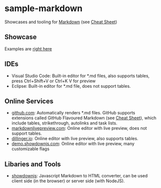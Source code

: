 # sample-markdown

Showcases and tooling for [Markdown](https://en.wikipedia.org/wiki/Markdown)
(see [Cheat Sheet](https://www.markdownguide.org/cheat-sheet/))

## Showcase

Examples are [right here](sample.md)

## IDEs

- Visual Studio Code: Built-in editor for *.md files, also supports tables, 
  press Ctrl+Shift+V or Ctrl+K V for preview
- Eclipse: Built-in editor for *.md file, does not support tables.

## Online Services

- [github.com](https://github.com/phoswald/sample-markdown): Automatically renders *.md files. 
  GitHub supports extensions called GitHub Flavoured Markdown 
  (see [Cheat Sheet](https://guides.github.com/pdfs/markdown-cheatsheet-online.pdf)), 
  which include tables, strikethrough, autolinks and task lists.
- [markdownlivepreview.com](https://markdownlivepreview.com/): Online editor with live preview, 
  does not support tables. 
- [dillinger.io](https://dillinger.io/): Online editor with live preview, 
  also supports tables.
- [demo.showdownjs.com](http://demo.showdownjs.com/): Online editor with live preview,
  many customizable flags

## Libaries and Tools

- [showdownjs](https://github.com/showdownjs/showdown): Javascript Markdown to HTML converter,      can be used client side (in the browser) or server side (with NodeJS).
